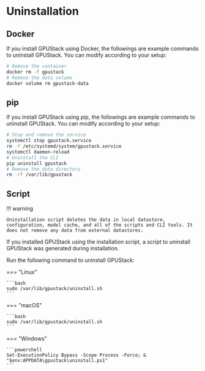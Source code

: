 # Uninstallation

## Docker

If you install GPUStack using Docker, the followings are example commands to uninstall GPUStack. You can modify according to your setup:

```bash
# Remove the container
docker rm -f gpustack
# Remove the data volume
docker volume rm gpustack-data
```

## pip

If you install GPUStack using pip, the followings are example commands to uninstall GPUStack. You can modify according to your setup:

```bash
# Stop and remove the service
systemctl stop gpustack.service
rm -f /etc/systemd/system/gpustack.service
systemctl daemon-reload
# Uninstall the CLI
pip uninstall gpustack
# Remove the data directory
rm -rf /var/lib/gpustack
```

## Script

!!! warning

    Uninstallation script deletes the data in local datastore, configuration, model cache, and all of the scripts and CLI tools. It does not remove any data from external datastores.

If you installed GPUStack using the installation script, a script to uninstall GPUStack was generated during installation.

Run the following command to uninstall GPUStack:

=== "Linux"

    ```bash
    sudo /var/lib/gpustack/uninstall.sh
    ```

=== "macOS"

    ```bash
    sudo /var/lib/gpustack/uninstall.sh
    ```

=== "Windows"

    ```powershell
    Set-ExecutionPolicy Bypass -Scope Process -Force; & "$env:APPDATA\gpustack\uninstall.ps1"
    ```
